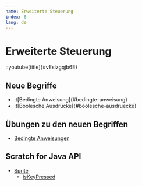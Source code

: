 ```yaml
---
name: Erweiterte Steuerung
index: 6
lang: de
---
```


# Erweiterte Steuerung

::youtube[title]{#vEslzgqjb6E}

## Neue Begriffe

- :t[Bedingte Anweisung]{#bedingte-anweisung}
- :t[Boolesche Ausdrücke]{#boolesche-ausdruecke}

## Übungen zu den neuen Begriffen

- [Bedingte Anweisungen](/oop/grundlagen/verzweigungen)

## Scratch for Java API

- [Sprite](https://scratch4j.openpatch.org/de/reference/sprite)
    - [isKeyPressed](https://scratch4j.openpatch.org/de/reference/sprite/sensing/isKeyPressed)
